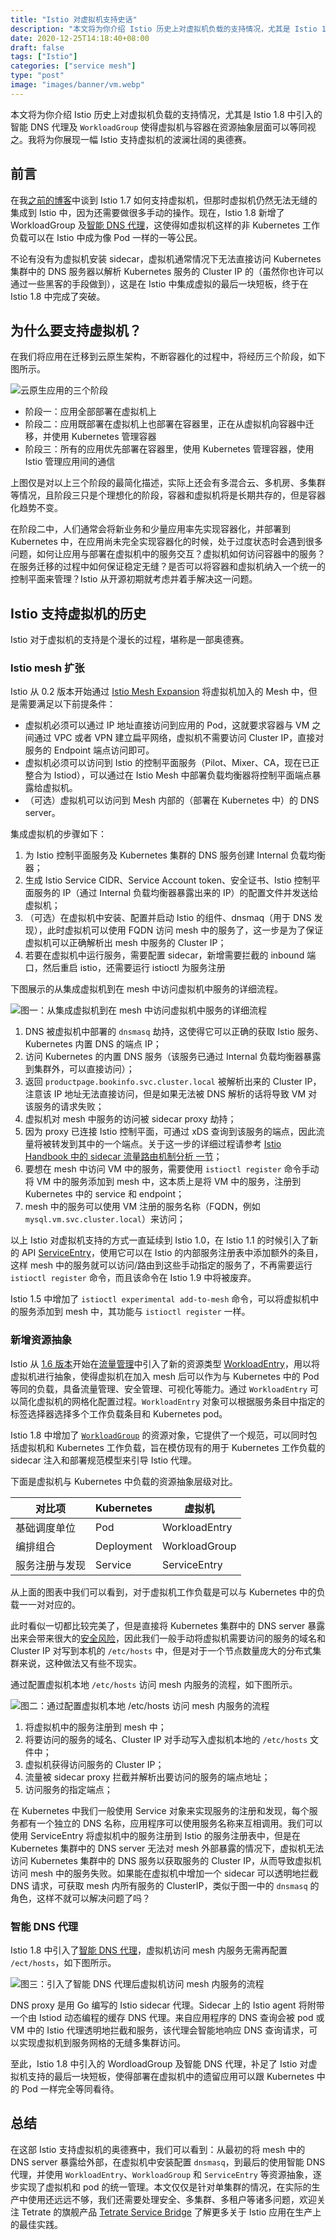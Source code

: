 ```yaml
---
title: "Istio 对虚拟机支持史话"
description: "本文将为你介绍 Istio 历史上对虚拟机负载的支持情况，尤其是 Istio 1.8 中引入的智能 DNS 代理及 WorkloadGroup 使得虚拟机与容器在资源抽象层面可以等同视之。我将为你展现一幅 Istio 支持虚拟机的波澜壮阔的奥德赛。"
date: 2020-12-25T14:18:40+08:00
draft: false
tags: ["Istio"]
categories: ["service mesh"]
type: "post"
image: "images/banner/vm.webp"
---
```


本文将为你介绍 Istio 历史上对虚拟机负载的支持情况，尤其是 Istio 1.8 中引入的智能 DNS 代理及 `WorkloadGroup` 使得虚拟机与容器在资源抽象层面可以等同视之。我将为你展现一幅 Istio 支持虚拟机的波澜壮阔的奥德赛。

## 前言

在我[之前的博客](https://thenewstack.io/how-to-integrate-virtual-machines-into-istio-service-mesh/)中谈到 Istio 1.7 如何支持虚拟机，但那时虚拟机仍然无法无缝的集成到 Istio 中，因为还需要做很多手动的操作。现在，Istio 1.8 新增了 WorkloadGroup 及[智能 DNS 代理](https://istio.io/latest/blog/2020/dns-proxy/)，这使得如虚拟机这样的非 Kubernetes 工作负载可以在 Istio 中成为像 Pod 一样的一等公民。

不论有没有为虚拟机安装 sidecar，虚拟机通常情况下无法直接访问 Kubernetes 集群中的 DNS 服务器以解析 Kubernetes  服务的 Cluster IP 的（虽然你也许可以通过一些黑客的手段做到），这是在 Istio 中集成虚拟的最后一块短板，终于在 Istio 1.8 中完成了突破。

## 为什么要支持虚拟机？

在我们将应用在迁移到云原生架构，不断容器化的过程中，将经历三个阶段，如下图所示。

![云原生应用的三个阶段](0081Kckwly1gm0d6t775lj31s80k8go8.jpg)

- 阶段一：应用全部部署在虚拟机上
- 阶段二：应用既部署在虚拟机上也部署在容器里，正在从虚拟机向容器中迁移，并使用 Kubernetes 管理容器
- 阶段三：所有的应用优先部署在容器里，使用 Kubernetes 管理容器，使用 Istio 管理应用间的通信

上图仅是对以上三个阶段的最简化描述，实际上还会有多混合云、多机房、多集群等情况，且阶段三只是个理想化的阶段，容器和虚拟机将是长期共存的，但是容器化趋势不变。

在阶段二中，人们通常会将新业务和少量应用率先实现容器化，并部署到 Kubernetes 中，在应用尚未完全实现容器化的时候，处于过度状态时会遇到很多问题，如何让应用与部署在虚拟机中的服务交互？虚拟机如何访问容器中的服务？在服务迁移的过程中如何保证稳定无缝？是否可以将容器和虚拟机纳入一个统一的控制平面来管理？Istio 从开源初期就考虑并着手解决这一问题。

## Istio 支持虚拟机的历史

Istio 对于虚拟机的支持是个漫长的过程，堪称是一部奥德赛。

### Istio mesh 扩张

Istio 从 0.2 版本开始通过 [Istio Mesh Expansion](https://istio.io/v0.2/docs/setup/kubernetes/mesh-expansion.html) 将虚拟机加入的 Mesh 中，但是需要满足以下前提条件：

- 虚拟机必须可以通过 IP 地址直接访问到应用的 Pod，这就要求容器与 VM 之间通过 VPC 或者 VPN 建立扁平网络，虚拟机不需要访问 Cluster IP，直接对服务的 Endpoint 端点访问即可。
- 虚拟机必须可以访问到 Istio 的控制平面服务（Pilot、Mixer、CA，现在已正整合为 Istiod），可以通过在 Istio Mesh 中部署负载均衡器将控制平面端点暴露给虚拟机。
- （可选）虚拟机可以访问到 Mesh 内部的（部署在 Kubernetes 中）的 DNS server。

集成虚拟机的步骤如下：

1. 为 Istio 控制平面服务及 Kubernetes 集群的 DNS 服务创建 Internal 负载均衡器；
2. 生成 Istio Service CIDR、Service Account token、安全证书、Istio 控制平面服务的 IP（通过 Internal 负载均衡器暴露出来的 IP）的配置文件并发送给虚拟机；
3. （可选）在虚拟机中安装、配置并启动 Istio 的组件、dnsmaq（用于 DNS 发现），此时虚拟机可以使用   FQDN 访问 mesh 中的服务了，这一步是为了保证虚拟机可以正确解析出 mesh 中服务的 Cluster IP；
4. 若要在虚拟机中运行服务，需要配置 sidecar，新增需要拦截的 inbound 端口，然后重启 istio，还需要运行 istioctl 为服务注册

下图展示的从集成虚拟机到在 mesh 中访问虚拟机中服务的详细流程。

![图一：从集成虚拟机到在 mesh 中访问虚拟机中服务的详细流程](0081Kckwly1gm0d6rogojj30u00yhdil.jpg)

1. DNS 被虚拟机中部署的 `dnsmasq` 劫持，这使得它可以正确的获取 Istio 服务、Kubernetes 内置 DNS 的端点 IP；
2. 访问 Kubernetes 的内置 DNS 服务（该服务已通过 Internal 负载均衡器暴露到集群外，可以直接访问）；
3. 返回 `productpage.bookinfo.svc.cluster.local` 被解析出来的 Cluster IP，注意该 IP 地址无法直接访问，但是如果无法被 DNS 解析的话将导致 VM 对该服务的请求失败；
4. 虚拟机对 mesh 中服务的访问被 sidecar proxy 劫持；
5. 因为 proxy 已连接 Istio 控制平面，可通过 xDS 查询到该服务的端点，因此流量将被转发到其中的一个端点。关于这一步的详细过程请参考 [Istio Handbook 中的 sidecar 流量路由机制分析 一节](https://www.servicemesher.com/istio-handbook/concepts/sidecar-traffic-route.html)；
6. 要想在 mesh 中访问 VM 中的服务，需要使用 `istioctl register` 命令手动将 VM 中的服务添加到 mesh 中，这本质上是将 VM 中的服务，注册到 Kubernetes 中的 service 和 endpoint；
7. mesh 中的服务可以使用 VM 注册的服务名称（FQDN，例如 `mysql.vm.svc.cluster.local`）来访问；

以上 Istio 对虚拟机支持的方式一直延续到 Istio 1.0，在 Istio 1.1 的时候引入了新的 API [ServiceEntry](https://istio.io/latest/docs/reference/config/networking/service-entry/)，使用它可以在 Istio 的内部服务注册表中添加额外的条目，这样 mesh 中的服务就可以访问/路由到这些手动指定的服务了，不再需要运行 `istioctl register` 命令，而且该命令在 Istio 1.9 中将被废弃。

Istio 1.5 中增加了 `istioctl experimental add-to-mesh` 命令，可以将虚拟机中的服务添加到 mesh 中，其功能与 `istioctl register` 一样。

### 新增资源抽象

Istio 从 [1.6 版本](https://istio.io/latest/news/releases/1.6.x/announcing-1.6/)开始在[流量管理](https://istio.io/latest/news/releases/1.6.x/announcing-1.6/change-notes/)中引入了新的资源类型 [WorkloadEntry](https://istio.io/latest/docs/reference/config/networking/workload-entry/)，用以将虚拟机进行抽象，使得虚拟机在加入 mesh 后可以作为与 Kubernetes 中的 Pod 等同的负载，具备流量管理、安全管理、可视化等能力。通过 `WorkloadEntry` 可以简化虚拟机的网格化配置过程。`WorkloadEntry` 对象可以根据服务条目中指定的标签选择器选择多个工作负载条目和 Kubernetes pod。

Istio 1.8 中增加了 [`WorkloadGroup`](http://istio.io/latest/docs/reference/config/networking/workload-group/) 的资源对象，它提供了一个规范，可以同时包括虚拟机和 Kubernetes 工作负载，旨在模仿现有的用于 Kubernetes 工作负载的 sidecar 注入和部署规范模型来引导 Istio 代理。

下面是虚拟机与 Kubernetes 中负载的资源抽象层级对比。

| 对比项         | Kubernetes | 虚拟机        |
| -------------- | ---------- | ------------- |
| 基础调度单位   | Pod        | WorkloadEntry |
| 编排组合       | Deployment | WorkloadGroup |
| 服务注册与发现 | Service    | ServiceEntry  |

从上面的图表中我们可以看到，对于虚拟机工作负载是可以与 Kubernetes 中的负载一一对对应的。

此时看似一切都比较完美了，但是直接将 Kubernetes 集群中的 DNS server 暴露出来会带来很大的[安全风险](https://blog.aquasec.com/dns-spoofing-kubernetes-clusters)，因此我们一般手动将虚拟机需要访问的服务的域名和 Cluster IP 对写到本机的 `/etc/hosts` 中，但是对于一个节点数量庞大的分布式集群来说，这种做法又有些不现实。

通过配置虚拟机本地 `/etc/hosts` 访问 mesh 内服务的流程，如下图所示。

![图二：通过配置虚拟机本地 /etc/hosts 访问 mesh 内服务的流程](0081Kckwly1gm0d6qx2o0j30sq0v440v.jpg)

1. 将虚拟机中的服务注册到 mesh 中；
2. 将要访问的服务的域名、Cluster IP 对手动写入虚拟机本地的 `/etc/hosts` 文件中；
3. 虚拟机获得访问服务的 Cluster IP；
4. 流量被 sidecar proxy 拦截并解析出要访问的服务的端点地址；
5. 访问服务的指定端点；

在 Kubernetes 中我们一般使用 Service 对象来实现服务的注册和发现，每个服务都有一个独立的 DNS 名称，应用程序可以使用服务名称来互相调用。我们可以使用 ServiceEntry 将虚拟机中的服务注册到 Istio 的服务注册表中，但是在 Kubernetes 集群中的 DNS server 无法对 mesh 外部暴露的情况下，虚拟机无法访问 Kubernetes 集群中的 DNS 服务以获取服务的 Cluster IP，从而导致虚拟机访问 mesh 中的服务失败。如果能在虚拟机中增加一个 sidecar 可以透明地拦截 DNS 请求，可获取 mesh 内所有服务的 ClusterIP，类似于图一中的 `dnsmasq` 的角色，这样不就可以解决问题了吗？

### 智能 DNS 代理

Istio 1.8 中引入了[智能 DNS 代理](https://cloudnative.to/blog/istio-dns-proxy/)，虚拟机访问 mesh 内服务无需再配置 `/ect/hosts`，如下图所示。

![图三：引入了智能 DNS 代理后虚拟机访问 mesh 内服务的流程](0081Kckwly1gm0d6sgfpxj30oi0rsjt5.jpg)

DNS proxy 是用 Go 编写的 Istio sidecar 代理。Sidecar 上的 Istio agent 将附带一个由 Istiod 动态编程的缓存 DNS 代理。来自应用程序的 DNS 查询会被 pod 或 VM 中的 Istio 代理透明地拦截和服务，该代理会智能地响应 DNS 查询请求，可以实现虚拟机到服务网格的无缝多集群访问。

至此，Istio 1.8 中引入的 WordloadGroup 及智能 DNS 代理，补足了 Istio 对虚拟机支持的最后一块短板，使得部署在虚拟机中的遗留应用可以跟 Kubernetes 中的 Pod 一样完全等同看待。

## 总结

在这部 Istio 支持虚拟机的奥德赛中，我们可以看到：从最初的将 mesh 中的 DNS server 暴露给外部，在虚拟机中安装配置 `dnsmasq`，到最后的使用智能 DNS 代理，并使用 `WorkloadEntry`、`WorkloadGroup` 和 `ServiceEntry` 等资源抽象，逐步实现了虚拟机和 pod 的统一管理。本文仅仅是针对单集群的情况，在实际的生产中使用还远远不够，我们还需要处理安全、多集群、多租户等诸多问题，欢迎关注 Tetrate 的旗舰产品 [Tetrate Service Bridge](https://www.tetrate.io/tetrate-service-bridge/) 了解更多关于 Istio 应用在生产上的最佳实践。
